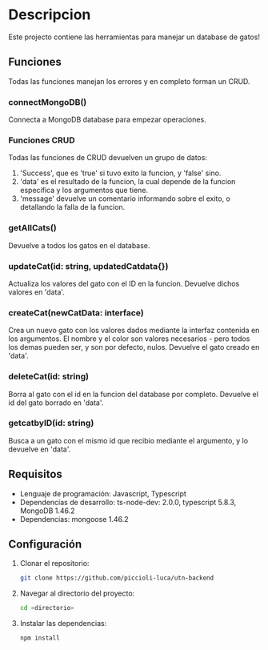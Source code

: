 # Descripcion

Este projecto contiene las herramientas para manejar un database de gatos!

## Funciones

Todas las funciones manejan los errores y en completo forman un CRUD.

### connectMongoDB()

Connecta a MongoDB database para empezar operaciones.

### Funciones CRUD

Todas las funciones de CRUD devuelven un grupo de datos: 

1. 'Success', que es 'true' si tuvo exito la funcion, y 'false' sino.
2. 'data' es el resultado de la funcion, la cual depende de la funcion especifica y los argumentos que tiene.
3. 'message' devuelve un comentario informando sobre el exito, o detallando la falla de la funcion.

### getAllCats()

Devuelve a todos los gatos en el database.

### updateCat(id: string, updatedCatdata{})

Actualiza los valores del gato con el ID en la funcion. Devuelve dichos valores en 'data'.

### createCat(newCatData: interface)

Crea un nuevo gato con los valores dados mediante la interfaz contenida en los argumentos. El nombre y el color son valores necesarios - pero todos los demas pueden ser, y son por defecto, nulos. Devuelve el gato creado en 'data'.

### deleteCat(id: string)

Borra al gato con el id en la funcion del database por completo. Devuelve el id del gato borrado en 'data'.

### getcatbyID(id: string)

Busca a un gato con el mismo id que recibio mediante el argumento, y lo devuelve en 'data'.

## Requisitos

- Lenguaje de programación: Javascript, Typescript
- Dependencias de desarrollo: ts-node-dev: 2.0.0, typescript 5.8.3, MongoDB 1.46.2
- Dependencias: mongoose 1.46.2

## Configuración

1. Clonar el repositorio:

    ```bash
    git clone https://github.com/piccioli-luca/utn-backend
    ```

2. Navegar al directorio del proyecto:

    ```bash
    cd <directorio>
    ```

3. Instalar las dependencias:

    ```bash
    npm install
    ```
